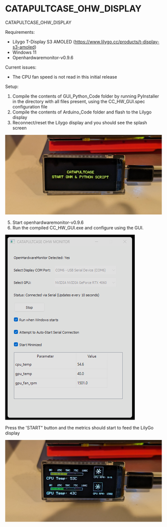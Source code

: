 # CATAPULTCASE_OHW_DISPLAY
CATAPULTCASE_OHW_DISPLAY


Requirements:
- Lilygo T-Display S3 AMOLED (https://www.lilygo.cc/products/t-display-s3-amoled)
- Windows 11
- Openhardwaremonitor-v0.9.6

Current issues:
- The CPU fan speed is not read in this initial release

Setup:
1. Compile the contents of GUI_Python_Code folder by running PyInstaller in the directory with all files present, using the CC_HW_GUI.spec configuration file
3. Compile the contents of Arduino_Code folder and flash to the Lilygo display 
4. Reconnect/reset the Lilygo display and you should see the splash screen
   
![screenshot](splash.jpg)

5. Start openhardwaremonitor-v0.9.6
6. Run the compiled CC_HW_GUI.exe and configure using the GUI.

![screenshot](GUI.png)

Press the 'START" button and the metrics should start to feed the LilyGo display

![screenshot](running.jpg)
